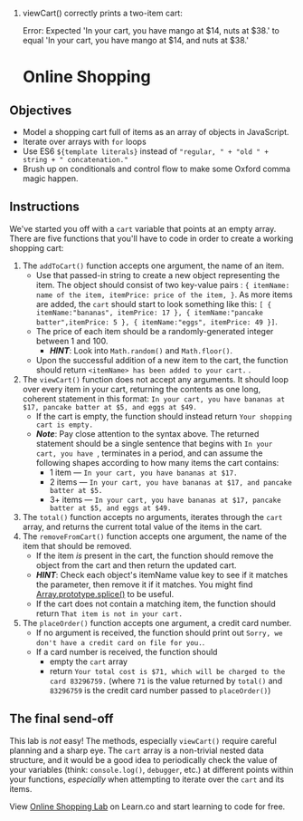1) viewCart() correctly prints a two-item cart:

      Error: Expected 'In your cart, you have mango at $14, nuts at $38.' to equal 'In your cart, you have mango at $14, and nuts at $38.'
      # Online Shopping

## Objectives
+ Model a shopping cart full of items as an array of objects in JavaScript.
+ Iterate over arrays with `for` loops
+ Use ES6 `${template literals}` instead of `"regular, " + "old " + string + " concatenation."`
+ Brush up on conditionals and control flow to make some Oxford comma magic happen.

## Instructions
We've started you off with a `cart` variable that points at an empty array. There are five functions that you'll have to code in order to create a working shopping cart:
1. The `addToCart()` function accepts one argument, the name of an item.
    + Use that passed-in string to create a new object representing the item. The object should consist of two key-value pairs : `{ itemName: name of the item, itemPrice: price of the item, }`. As more items are added, the `cart` should start to look something like this: `[ {  itemName:"bananas", itemPrice: 17 }, { itemName:"pancake batter",itemPrice: 5 }, { itemName:"eggs", itemPrice: 49 }]`.
    + The price of each item should be a randomly-generated integer between 1 and 100.
      * ***HINT***: Look into `Math.random()` and `Math.floor()`.
    + Upon the successful addition of a new item to the cart, the function should return `<itemName> has been added to your cart.` .
2. The `viewCart()` function does not accept any arguments. It should loop over every item in your cart, returning the contents as one long, coherent statement in this format: `In your cart, you have bananas at $17, pancake batter at $5, and eggs at $49.`
    + If the cart is empty, the function should instead return `Your shopping cart is empty.`
    + ***Note***: Pay close attention to the syntax above. The returned statement should be a single sentence that begins with `In your cart, you have `, terminates in a period, and can assume the following shapes according to how many items the cart contains:
      * 1 item — `In your cart, you have bananas at $17.`
      * 2 items — `In your cart, you have bananas at $17, and pancake batter at $5.`
      * 3+ items — `In your cart, you have bananas at $17, pancake batter at $5, and eggs at $49.`
3. The `total()` function accepts no arguments, iterates through the `cart` array, and returns the current total value of the items in the cart.
4. The `removeFromCart()` function accepts one argument, the name of the item that should be removed.
    + If the item *is* present in the cart, the function should remove the object from the cart and then return the updated cart.
    + ***HINT***: Check each object's itemName value key to see if it matches the parameter, then remove it if it matches. You might find [Array.prototype.splice()](https://developer.mozilla.org/en-US/docs/Web/JavaScript/Reference/Global_Objects/Array/splice) to be useful.
    + If the cart does not contain a matching item, the function should return `That item is not in your cart.`
5. The `placeOrder()` function accepts one argument, a credit card number.
    + If no argument is received, the function should print out `Sorry, we don't have a credit card on file for you.`.
    + If a card number is received, the function should
      + empty the `cart` array
      + return `Your total cost is $71, which will be charged to the card 83296759.` (where `71` is the value returned by `total()` and `83296759` is the credit card number passed to `placeOrder()`)

## The final send-off
This lab is _not_ easy! The methods, especially `viewCart()` require careful planning and a sharp eye. The `cart` array is a non-trivial nested data structure, and it would be a good idea to periodically check the value of your variables (think: `console.log()`, `debugger`, etc.) at different points within your functions, _especially_ when attempting to iterate over the `cart` and its items.

<p class='util--hide'>View <a href='https://learn.co/lessons/js-basics-online-shopping-lab'>Online Shopping Lab</a> on Learn.co and start learning to code for free.</p>